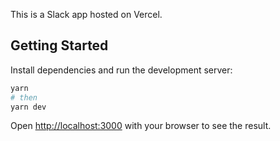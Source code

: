 This is a Slack app hosted on Vercel.

## Getting Started

Install dependencies and run the development server:

```bash
yarn
# then
yarn dev
```

Open [http://localhost:3000](http://localhost:3000) with your browser to see the result.
